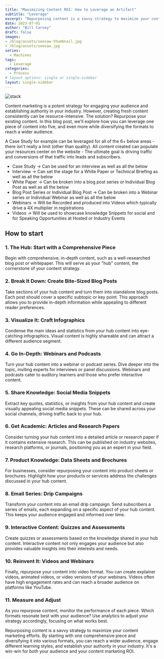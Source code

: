 ```yaml
---
title: "Maximizing Content ROI: How to Leverage an Artifact"
subtitle: "Leverage"
excerpt: "Repurposing content is a savvy strategy to maximize your content marketing efforts."
date: 2023-07-01
author: "Bill Carney"
draft: false
images:
- /blog/assets/seesaw-thumbnail.jpg
- /blog/assets/seesaw.jpg
series:
  - Machines
tags:
  - Leverage
categories:
  - Process
# layout options: single or single-sidebar
layout: single-sidebar
---
```


![stack](/blog/assets/seesaw.jpg)

Content marketing is a potent strategy for engaging your audience and establishing authority in your industry. However, creating fresh content consistently can be resource-intensive. The solution? Repurpose your existing content. In this blog post, we'll explore how you can leverage one piece of content into five, and even more while diversifying the formats to reach a wider audience.

A Case Study for example can be leveraged for all of the 6+ below areas - there isn't really a limit (other than quality). All content created can populate your resources center on the website - The ultimate goal is driving traffic and conversions of that traffic into leads and subscribers.

- Case Study -> Can be used for an interview as well as all the below
- Interview -> Can set the stage for a White Paper or Technical Briefing as well as all the below
- White Paper -> Can be broken into a blog post series or Individual Blog Post as well as all the below
- Blog Post Series or Individual Blog Post -> Can be broken into a Webinar series or Individual Webinar as well as all the below
- Webinars -> Will be Recorded and produced into Videos which typically drive a 4X multiplier in registrations
- Videos -> Will be used to showcase knowledge Snippets for social and for Speaking Opportunities at Hosted or Industry Events

## How to start

### 1. The Hub: Start with a Comprehensive Piece
Begin with comprehensive, in-depth content, such as a well-researched blog post or whitepaper. This will serve as your "hub" content, the cornerstone of your content strategy.

### 2. Break It Down: Create Bite-Sized Blog Posts
Take sections of your hub content and turn them into standalone blog posts. Each post should cover a specific subtopic or key point. This approach allows you to provide in-depth information while appealing to different reader preferences.

### 3. Visualize It: Craft Infographics
Condense the main ideas and statistics from your hub content into eye-catching infographics. Visual content is highly shareable and can attract a different audience segment.

### 4. Go In-Depth: Webinars and Podcasts
Turn your hub content into a webinar or podcast series. Dive deeper into the topic, inviting experts for interviews or panel discussions. Webinars and podcasts cater to auditory learners and those who prefer interactive content.

### 5. Share Knowledge: Social Media Snippets
Extract key quotes, statistics, or insights from your hub content and create visually appealing social media snippets. These can be shared across your social channels, driving traffic back to your hub.

### 6. Get Academic: Articles and Research Papers
Consider turning your hub content into a detailed article or research paper if it contains extensive research. This can be published on industry websites, research platforms, or journals, positioning you as an expert in your field.

### 7. Product Knowledge: Data Sheets and Brochures
For businesses, consider repurposing your content into product sheets or brochures. Highlight how your products or services address the challenges discussed in your hub content.

### 8. Email Series: Drip Campaigns
Transform your content into an email drip campaign. Send subscribers a series of emails, each expanding on a specific aspect of your hub content. This keeps your audience engaged and informed over time.

### 9. Interactive Content: Quizzes and Assessments
Create quizzes or assessments based on the knowledge shared in your hub content. Interactive content not only engages your audience but also provides valuable insights into their interests and needs.

### 10. Reinvent It: Videos and Webinars
Finally, repurpose your content into video format. You can create explainer videos, animated videos, or video versions of your webinars. Videos often have high engagement rates and can reach a broader audience on platforms like YouTube.

### 11. Measure and Adjust
As you repurpose content, monitor the performance of each piece. Which formats resonate best with your audience? Use analytics to adjust your strategy accordingly, focusing on what works best.

Repurposing content is a savvy strategy to maximize your content marketing efforts. By starting with one comprehensive piece and diversifying it into various formats, you can reach a wider audience, engage different learning styles, and establish your authority in your industry. It's a win-win for both your audience and your content marketing ROI.
